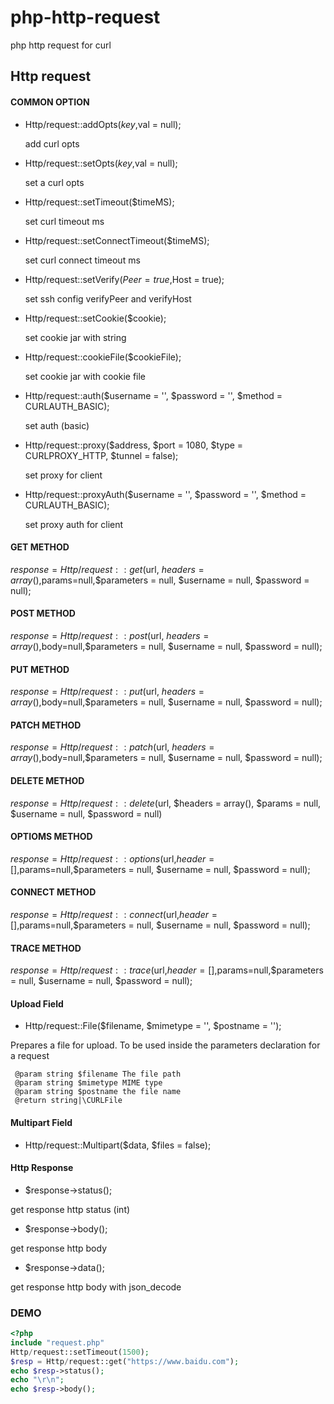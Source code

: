 # php-http-request
php http request for curl

## Http request

#### COMMON OPTION

* Http/request::addOpts($key,$val = null);

  add curl opts

* Http/request::setOpts($key,$val = null);

  set a curl opts

* Http/request::setTimeout($timeMS);

  set curl timeout ms

* Http/request::setConnectTimeout($timeMS);

  set curl connect timeout ms
  
* Http/request::setVerify($Peer = true,$Host = true);

    set ssh config verifyPeer and verifyHost

* Http/request::setCookie($cookie);

   set cookie jar with string
   
* Http/request::cookieFile($cookieFile);

  set cookie jar with cookie file

* Http/request::auth($username = '', $password = '', $method = CURLAUTH_BASIC);

  set auth (basic)

* Http/request::proxy($address, $port = 1080, $type = CURLPROXY_HTTP, $tunnel = false);

  set proxy for client
 
* Http/request::proxyAuth($username = '', $password = '', $method = CURLAUTH_BASIC);

  set proxy auth for client

#### GET METHOD

$response = Http/request::get($url, $headers = array(),$params=null,$parameters = null, $username = null, $password = null);

#### POST METHOD

$response = Http/request::post($url, $headers = array(),$body=null,$parameters = null, $username = null, $password = null);

#### PUT METHOD

$response = Http/request::put($url, $headers = array(),$body=null,$parameters = null, $username = null, $password = null);

#### PATCH METHOD

$response = Http/request::patch($url, $headers = array(),$body=null,$parameters = null, $username = null, $password = null);

#### DELETE METHOD

$response = Http/request::delete($url, $headers = array(), $params = null, $username = null, $password = null)

#### OPTIOMS METHOD

$response = Http/request::options($url,$header=[],$params=null,$parameters = null, $username = null, $password = null);

#### CONNECT METHOD

$response = Http/request::connect($url,$header=[],$params=null,$parameters = null, $username = null, $password = null);

#### TRACE METHOD

$response = Http/request::trace($url,$header=[],$params=null,$parameters = null, $username = null, $password = null);

#### Upload Field

* Http/request::File($filename, $mimetype = '', $postname = '');

Prepares a file for upload. To be used inside the parameters declaration for a request

     @param string $filename The file path
     @param string $mimetype MIME type
     @param string $postname the file name
     @return string|\CURLFile

#### Multipart Field
  
* Http/request::Multipart($data, $files = false);
  
#### Http Response 

* $response->status();

get response http status (int)

* $response->body();

get response http body

* $response->data();

get response http body with json_decode

### DEMO

```php
<?php
include "request.php"
Http/request::setTimeout(1500);
$resp = Http/request::get("https://www.baidu.com");
echo $resp->status();
echo "\r\n";
echo $resp->body();
```
